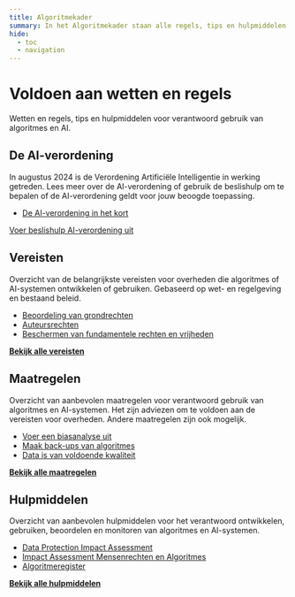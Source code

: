```yaml
---
title: Algoritmekader
summary: In het Algoritmekader staan alle regels, tips en hulpmiddelen voor overheden voor verantwoord gebruik van algoritmes en AI.
hide:
  - toc
  - navigation
---
```

# Voldoen aan wetten en regels

<section class="header-container">
  <div class="subheader">Wetten en regels, tips en hulpmiddelen voor verantwoord gebruik van algoritmes en AI.</div>
</section>

<section class="float-container">
  <article class="styled-list">
    <h2><b>De AI-verordening</b></h2>
    <p>In augustus 2024 is de Verordening Artificiële Intelligentie in werking getreden. Lees meer over de AI-verordening of gebruik de beslishulp om te bepalen of de AI-verordening geldt voor jouw beoogde toepassing.</p>
    <ul>
      <li><a href="ai-verordening/">De AI-verordening in het kort</a></li>
    </ul>
    <a href="https://ai-act-decisiontree.apps.digilab.network/" target="_blank" class="button md-button--secondary">Voer beslishulp AI-verordening uit</a>
  </article>
</section>

<section class="float-container">
  <article class="styled-list">
    <h2><b>Vereisten</b></h2>
    <p>Overzicht van de belangrijkste vereisten voor overheden die algoritmes of AI-systemen ontwikkelen of gebruiken. Gebaseerd op wet- en regelgeving en bestaand beleid.</p>
    <ul>
      <li><a href="vereisten/aia-27-beoordelen-gevolgen-grondrechten/">Beoordeling van grondrechten</a></li>
      <li><a href="vereisten/aut-01-auteursrechten/">Auteursrechten</a></li>
      <li><a href="vereisten/grw-01-fundamentele-rechten/">Beschermen van fundamentele rechten en vrijheden</a></li>
    </ul>
    <a href="vereisten/" class="show-more"><b>Bekijk alle vereisten</b></a>
  </article>
</section>

<section class="float-container">
  <article class="styled-list">
    <h2><b>Maatregelen</b></h2>
    <p>Overzicht van aanbevolen maatregelen voor verantwoord gebruik van algoritmes en AI-systemen. Het zijn adviezen om te voldoen aan de vereisten voor overheden. Andere maatregelen zijn ook mogelijk.</p>
    <ul>
      <li><a href="maatregelen/voer_een_biasanalyse_uit/">Voer een biasanalyse uit</a></li>
      <li><a href="maatregelen/backups/">Maak back-ups van algoritmes</a></li>
      <li><a href="maatregelen/datakwaliteit/">Data is van voldoende kwaliteit</a></li>
    </ul>
    <a href="maatregelen/" class="show-more"><b>Bekijk alle maatregelen</b></a>
  </article>
  
  <article class="styled-list">
    <h2><b>Hulpmiddelen</b></h2>
    <p>Overzicht van aanbevolen hulpmiddelen voor het verantwoord ontwikkelen, gebruiken, beoordelen en monitoren van algoritmes en AI-systemen.</p>
    <ul>
      <li><a href="hulpmiddelen/DPIA/">Data Protection Impact Assessment</a></li>
      <li><a href="hulpmiddelen/IAMA/">Impact Assessment Mensenrechten en Algoritmes</a></li>
      <li><a href="hulpmiddelen/algoritmeregister/">Algoritmeregister</a></li>
    </ul>
    <a href="hulpmiddelen/" class="show-more"><b>Bekijk alle hulpmiddelen</b></a>
  </article>
</section>
